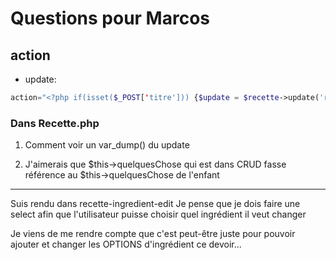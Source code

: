 # Questions pour Marcos

## action
- update: 
```php
action="<?php if(isset($_POST['titre'])) {$update = $recette->update('recette', $_POST);}  ?>"
```

### Dans Recette.php

1. Comment voir un var_dump() du update


2. J'aimerais que $this->quelquesChose qui est dans CRUD fasse référence au $this->quelquesChose de l'enfant

____________________


Suis rendu dans recette-ingredient-edit
Je pense que je dois faire une select afin que l'utilisateur puisse choisir quel ingrédient il veut changer

Je viens de me rendre compte que c'est peut-être juste pour pouvoir ajouter et changer les OPTIONS d'ingrédient ce devoir...



